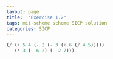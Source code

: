 ```yaml
---
layout: page
title:  "Exercise 1.2"
tags: mit-scheme scheme SICP solution
categories: SICP
---
```

```scheme
(/ (+ 5 4 (- 2 (- 3 (+ 6 (/ 4 5)))))
   (* 3 (- 6 2) (- 2 7)))
```
